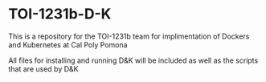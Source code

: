 # TOI-1231b-D-K
This is a repository for the TOI-1231b team for implimentation of Dockers and Kubernetes at Cal Poly Pomona

All files for installing and running D&K will be included as well as the scripts that are used by D&K
